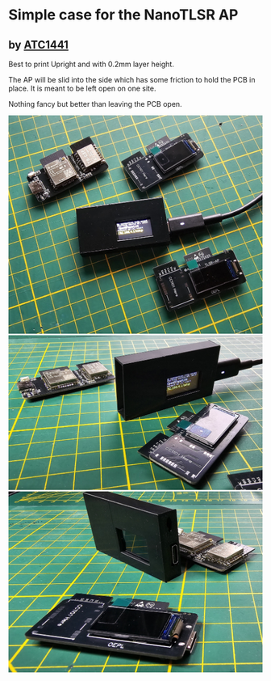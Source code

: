 # Simple case for the NanoTLSR AP

## by [ATC1441](https://github.com/atc1441)

Best to print Upright and with 0.2mm layer height. 

The AP will be slid into the side which has some friction to hold the PCB in place.
It is meant to be left open on one site.

Nothing fancy but better than leaving the PCB open.

<img width="600" alt="NanoTLSR_AP_Case1" src="NanoTLSR_AP_Case1.jpg">

<img width="600" alt="NanoTLSR_AP_Case2" src="NanoTLSR_AP_Case2.jpg">

<img width="600" alt="NanoTLSR_AP_Case3" src="NanoTLSR_AP_Case3.jpg">
